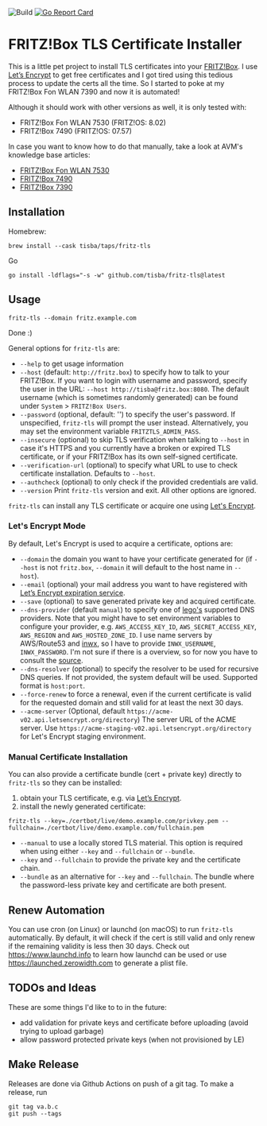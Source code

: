 <!-- markdownlint-disable MD039 MD041 -->
![Build](https://github.com/tisba/fritz-tls/workflows/Go/badge.svg)
[ ![Go Report Card](https://goreportcard.com/badge/github.com/tisba/fritz-tls)](https://goreportcard.com/report/github.com/tisba/fritz-tls)
<!-- markdownlint-enable MD039 MD041 -->

# FRITZ!Box TLS Certificate Installer

This is a little pet project to install TLS certificates into your [FRITZ!Box](https://en.wikipedia.org/wiki/Fritz!Box). I use [Let’s Encrypt](https://letsencrypt.org/) to get free certificates and I got tired using this tedious process to update the certs all the time. So I started to poke at my FRITZ!Box Fon WLAN 7390 and now it is automated!

Although it should work with other versions as well, it is only tested with:

* FRITZ!Box Fon WLAN 7530 (FRITZ!OS: 8.02)
* FRITZ!Box 7490 (FRITZ!OS: 07.57)

In case you want to know how to do that manually, take a look at AVM's knowledge base articles:

* [FRITZ!Box Fon WLAN 7530](https://en.avm.de/service/knowledge-base/dok/FRITZ-Box-7530/1525_Importing-your-own-certificate-to-the-FRITZ-Box/)
* [FRITZ!Box 7490](https://en.avm.de/service/knowledge-base/dok/FRITZ-Box-7490/1525_Importing-your-own-certificate-to-the-FRITZ-Box/)
* [FRITZ!Box 7390](https://en.avm.de/service/knowledge-base/dok/FRITZ-Box-7390-int/1525_Importing-your-own-certificate-to-the-FRITZ-Box/)

## Installation

Homebrew:

```console
brew install --cask tisba/taps/fritz-tls
```

Go

```console
go install -ldflags="-s -w" github.com/tisba/fritz-tls@latest
```

## Usage

```console
fritz-tls --domain fritz.example.com
```

Done :)

General options for `fritz-tls` are:

* `--help` to get usage information
* `--host` (default: `http://fritz.box`) to specify how to talk to your FRITZ!Box. If you want to login with username and password, specify the user in the URL: `--host http://tisba@fritz.box:8080`. The default username (which is sometimes randomly generated) can be found under `System` > `FRITZ!Box Users`.
* `--password` (optional, default: '') to specify the user's password. If unspecified, `fritz-tls` will prompt the user instead. Alternatively, you may set the environment variable `FRITZTLS_ADMIN_PASS`.
* `--insecure` (optional) to skip TLS verification when talking to `--host` in case it's HTTPS and you currently have a broken or expired TLS certificate, or if your FRITZ!Box has its own self-signed certificate.
* `--verification-url` (optional) to specify what URL to use to check certificate installation. Defaults to `--host`.
* `--authcheck` (optional) to only check if the provided credentials are valid.
* `--version` Print `fritz-tls` version and exit. All other options are ignored.

`fritz-tls` can install any TLS certificate or acquire one using [Let's Encrypt](https://letsencrypt.org).

### Let's Encrypt Mode

By default, Let's Encrypt is used to acquire a certificate, options are:

* `--domain` the domain you want to have your certificate generated for (if `--host` is not `fritz.box`, `--domain` it will default to the host name in `--host`).
* `--email` (optional) your mail address you want to have registered with [Let’s Encrypt expiration service](https://letsencrypt.org/docs/expiration-emails/).
* `--save` (optional) to save generated private key and acquired certificate.
* `--dns-provider` (default `manual`) to specify one of [lego's](https://github.com/xenolf/lego/tree/master/providers/dns) supported DNS providers. Note that you might have to set environment variables to configure your provider, e.g. `AWS_ACCESS_KEY_ID`, `AWS_SECRET_ACCESS_KEY`, `AWS_REGION` and `AWS_HOSTED_ZONE_ID`. I use name servers by AWS/Route53 and [inwx](https://github.com/xenolf/lego/blob/master/providers/dns/inwx/inwx.go), so I have to provide `INWX_USERNAME`, `INWX_PASSWORD`. I'm not sure if there is a overview, so for now you have to consult the [source](https://github.com/xenolf/lego/tree/master/providers/dns).
* `--dns-resolver` (optional) to specify the resolver to be used for recursive DNS queries. If not provided, the system default will be used. Supported format is `host:port`.
* `--force-renew` to force a renewal, even if the current certificate is valid for the requested domain and still valid for at least the next 30 days.
* `--acme-server` (Optional, default `https://acme-v02.api.letsencrypt.org/directory`) The server URL of the ACME server. Use `https://acme-staging-v02.api.letsencrypt.org/directory` for Let's Encrypt staging environment.

### Manual Certificate Installation

You can also provide a certificate bundle (cert + private key) directly to `fritz-tls` so they can be installed:

1. obtain your TLS certificate, e.g. via [Let’s Encrypt](https://letsencrypt.org/).
1. install the newly generated certificate:

```console
fritz-tls --key=./certbot/live/demo.example.com/privkey.pem --fullchain=./certbot/live/demo.example.com/fullchain.pem
```

* `--manual` to use a locally stored TLS material. This option is required when using either `--key` and `--fullchain` or `--bundle`.
* `--key` and `--fullchain` to provide the private key and the certificate chain.
* `--bundle` as an alternative for `--key` and `--fullchain`. The bundle where the password-less private key and certificate are both present.

## Renew Automation

You can use cron (on Linux) or launchd (on macOS) to run `fritz-tls` automatically. By default, it will check if the cert is still valid and only renew if the remaining validity is less then 30 days. Check out <https://www.launchd.info> to learn how launchd can be used or use <https://launched.zerowidth.com> to generate a plist file.

## TODOs and Ideas

These are some things I'd like to to in the future:

* add validation for private keys and certificate before uploading (avoid trying to upload garbage)
* allow password protected private keys (when not provisioned by LE)

## Make Release

Releases are done via Github Actions on push of a git tag. To make a release, run

```terminal
git tag va.b.c
git push --tags
```
